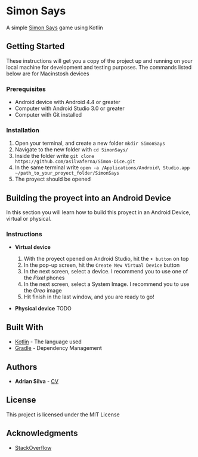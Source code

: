 # Simon Says

A simple [Simon Says](https://en.wikipedia.org/wiki/Simon_Says) game using Kotlin

## Getting Started

These instructions will get you a copy of the project up and running on your local machine for development and testing purposes. The commands listed below are for Macinstosh devices

### Prerequisites

- Android device with Android 4.4 or greater
- Computer with Android Studio 3.0 or greater
- Computer with Git installed

### Installation

1. Open your terminal, and create a new folder `mkdir SimonSays`
2. Navigate to the new folder with `cd SimonSays/`
3. Inside the folder write `git clone https://github.com/asilvaferna/Simon-Dice.git`
4. In the same terminal write `open -a /Applications/Android\ Studio.app ~/path_to_your_proyect_folder/SimonSays`
5. The proyect should be opened

## Building the proyect into an Android Device

In this section you will learn how to build this proyect in an Android Device, virtual or physical.

### Instructions

- **Virtual device**

  1. With the proyect opened on Android Studio, hit the `➤ button` on top
  2. In the pop-up screen, hit the `Create New Virtual Device` button
  3. In the next screen, select a device. I recommend you to use one of the *Pixel* phones
  4. In the next screen, select a System Image. I recommend you to use the *Oreo* image
  5. Hit finish in the last window, and you are ready to go!

- **Physical device**
  TODO


## Built With

* [Kotlin](https://kotlinlang.org) - The language used
* [Gradle](https://gradle.org) - Dependency Management

## Authors

* **Adrian Silva** - [CV](https://adri4silva.github.io)

## License

This project is licensed under the MIT License

## Acknowledgments

* [StackOverflow](https://stackoverflow.com)
